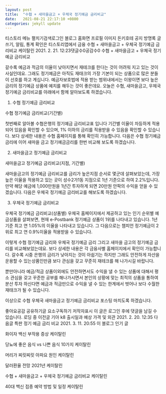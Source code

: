 ```yaml
---
layout: post
title:  "수협 + 새마을금고 + 우체국 정기예금 금리비교"
date:   2021-08-21 22:17:10 +0800
categories: jekyll update
---
```

티스토리 메뉴 펼치기검색로그인
블로그 홈화면
프로필 이미지
돈키호테
공지
방명록
글쓰기, 알림, 통계 확인은 티스토리앱에서
금융
수협 + 새마을금고 + 우체국 정기예금 금리비교
케이탈린
2021. 2. 21. 12:23댓글수0공감수0
수협 + 새마을금고 + 우체국 정기예금 금리비교
 


 

갈수록 예금과 적금의 이율이 낮아지면서 재테크를 한다는 것이 어려워 지고 있는 것이 사실인데요. 그래도 정기예금은 아직도 재태크의 가장 기본이 되는 상품으로 많은 분들이 선호를 하고 계십니다. 예금자보호법에 적용 받는 범위내에서는 이왕이면 보다 높은 금리의 정기예금 상품에 예치를 해두는 것이 좋은데요. 오늘은 수협, 새마을금고, 우체국 정기예금 금리비교를 아래에서 함께 알아보도록 하겠습니다. 

 

 

 

1. 수협 정기예금 금리비교

수협 정기예금 금리비교(기간별)
 

첫번째로 알아볼 수협은행의 정기예금 금리비교표 입니다 기간별 이율이 차등하게 적용되어 있음을 확인할 수 있으며, 1% 이하의 금리를 적용받을 수 있음을 확인할 수 있습니다. 보다 상세한 내용은 수협 홈페이지를 통해 확인히 가능합니다. 다음은 수협 정기예금 금리에 이어 새마을 금고 정기예금금리를 한번 비교해 보도록 하겠습니다. 

 


 

2. 새마을금고 정기예금 금리비교

새마을금고 정기예금 금리비교(지점, 기간별)
 

새마을금고의 정기예금 금리비교를 금리가 높은지점 순서로 몇군데 살펴보았는데, 가장 늪은 이율을 적용하고 있는 곳이 성수2가1동 지점으로 1년 기준으로 하여 2.2%입니다. 만약 해당 예금에 1,000만원을 1년간 투자하게 되면 20만원 안팍의 수익을 얻을 수 있겠습니다. 다음은 우체국 정기예금 금리비교를 해보도록 하겠습니다. 

 


 
3. 우체국 정기예금 금리비교

우체국 정기예금 금리비교(상품별)
우체국 홈페이지에서 제공하고 있는 인기 순위별 예금상품을 살펴보면, 현재 e-Postbank 정기예금 상품이 1위를 나타내고 있습니다. 1년기준 최고 연 1.05%의 이율을 나타내고 있습니다. 그 다음으로는 챔피언 정기예금이 2위로 최고 연 0.9%이율을 적용받을 수 있습니다. 

 

이렇게 수협 정기예금 금리와 우체국 정기예금 금리 그리고 새마을 금고의 정기예금 금리를 비교해보았는데요. 보다 상세한 내용은 각 금융사별 홈페이지에서 확인이 가능합니다. 갈수록 시중 은행의 금리가 낮아지는 것이 아쉽기는 하지만 그래도 안전하게 자산을 운용할 수 있는상품인만큼 보다 관심을 갖고 꾸준히 재테크를 해 나가시길 바랍니다. 

 

뿐만아니라 예금/적금 상품이외에도 안전하면서도 수익을 낼 수 있는 상품에 대해서 평소 관심을 갖고 꾸준한 공부를 해나가시면서 본인의 상황에 맞는 최적의 상품을 통하여 분산 투자 하신다면 예금과 적금만으로 수익을 낼 수 있는 한계에서 벗어나 보다 수월한 재태크가 될 수 있습니다. 

 

이상으로 수협 우체국 새마을금고 정기예금 금리비교 포스팅 마치도록 하겠습니다.


좋아요공감
공유하기글 요소구독하기
저작자표시
이 글은 로그인 후에 댓글을 남길 수 있습니다.
로딩 중
이전글
기아 k8 출시일과 예상 가격 및 외관
2021. 2. 20. 12:35
다음글
특판 정기 예금 금리 비교
2021. 3. 11. 20:55
이 블로그 인기 글

화이자 백신 부작용 증상
케이탈린

당뇨에 좋은 음식 vs 나쁜 음식 10가지
케이탈린

머리가 찌릿찌릿 아파요 원인
케이탈린

달러환율 전망 2021년
케이탈린

수협 + 새마을금고 + 우체국 정기예금 금리비교
케이탈린

40대 백신 접종 예약 방법 및 일정
케이탈린